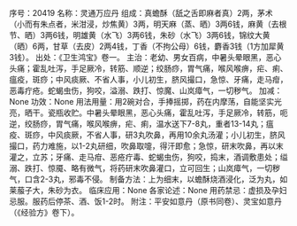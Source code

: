 序号：20419
名称：灵通万应丹
组成：真蟾酥（舐之舌即麻者真）2两，茅术（小而有朱点者，米泔浸，炒焦黄）3两，明天麻（蒸、晒）3两6钱，麻黄（去根节、晒）3两6钱，明雄黄（水飞）3两6钱，朱砂（水飞）3两6钱，锦纹大黄（晒）6两，甘草（去皮）2两4钱，丁香（不拘公母）6钱，麝香3钱（1方加犀黄3钱）。
出处：《卫生鸿宝》卷一。
主治：老幼、男女百病，中暑头晕眼黑，恶心头痛；霍乱吐泻，手足厥冷，转筋、顺逆；绞肠痧，胃气痛，喉风喉痹，疟、痢、瘟疫，斑痧；中风痰厥、不省人事，小儿初生，脐风撮口，急惊、牙痛，走马疳，恶毒疔疮。蛇蝎虫伤，狗咬，溢溺、跌打、惊魔、山岚瘴气，一切秽气。
加减：None
功效：None
用法用量：用2碗对合，手捧摇掷，药在内摩荡，自能坚实光亮，晒干。瓷瓶收贮。中暑头晕眼黑，恶心头痛，霍乱吐泻，手足厥冷，转筋，呃逆，绞肠痧，胃气痛，喉风喉痹，疟、痢，温水送下7-8丸，重者13-14丸；瘟疫、斑痧，中风痰厥，不省人事，研3丸吹鼻，再用10余丸汤灌；小儿初生，脐风撮口，药力难施，以1-2丸研细，吹鼻取嚏，得汗即愈；急惊，研末吹鼻，再以末灌之，立苏；牙痛、走马疳、恶疮疔毒、蛇蝎虫伤，狗咬，捣末，酒调敷患处；缢溺、跌打、惊魇、略有微气，将药研末吹鼻灌口，立可回生；山岚瘴气，一切秽气，口含2-3丸，邪毒不侵。
制备方法：上为细末，以蟾酥烧酒浸化，泛为丸，如莱菔子大，朱砂为衣。
临床应用：None
各家论述：None
用药禁忌：虚损及孕妇忌服。服药后停茶、酒、饭1-2时。
附注：平安如意丹（原书同卷）、灵宝如意丹（《经验方》卷下）。
